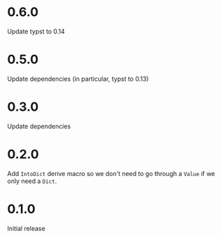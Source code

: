 # 0.6.0

Update typst to 0.14

# 0.5.0

Update dependencies (in particular, typst to 0.13)

# 0.3.0

Update dependencies

# 0.2.0
Add `IntoDict` derive macro so we don't need to  go through a `Value` if we only need a `Dict`.

# 0.1.0
Initial release
